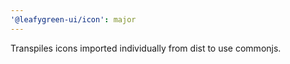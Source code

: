 ```yaml
---
'@leafygreen-ui/icon': major
---
```


Transpiles icons imported individually from dist to use commonjs.
